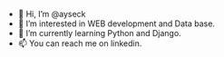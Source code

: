 - 👋 Hi, I’m @ayseck
- 👀 I’m interested in WEB development and Data base.
- 🌱 I’m currently learning Python and Django.
- 📫 You can reach me on linkedin.

<!---
ayseck/ayseck is a ✨ special ✨ repository because its `README.md` (this file) appears on your GitHub profile.
You can click the Preview link to take a look at your changes.
--->
